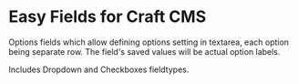 # Easy Fields for Craft CMS

Options fields which allow defining options setting in textarea, each option being separate row.
The field's saved values will be actual option labels.

Includes Dropdown and Checkboxes fieldtypes.